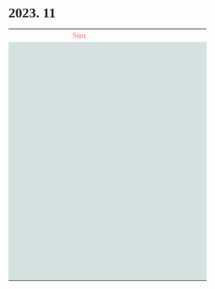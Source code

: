 <h1>2023. 11</h1>

<style>
  @font-face {
  font-family: KyoboHandwriting;
  src: url(assets/fonts/KyoboHandwriting2020pdy.ttf);
  }

  * {
    box-sizing: border-box;
    padding: 0;
    margin: 0;
    font-family: KyoboHandwriting;
    font-weight: bold;
    position: relative;

    /*variable*/
    --color-red: #FF8E99;
  }

  .xxxx-xx-x {
    background-color: #D5E1DF;
  }

  .week {
    width: 18em;
    min-width: 18em;
    max-width: 18em;
    text-align: center;
  }

  .weekend {
    color: var(--color-red);
  }

  .day {
    height: 30em;
    display: flex;
    flex-direction: column;
  }

  .date {
    text-align: center;
  }

  .DONE {
    display: flex;
    justify-items: center;
    gap: 0.5em;
  }

  .TODO {
    display: flex;
    justify-items: center;
    gap: 0.5em;
  }

  .↑ {
    flex-grow: 1;
  }

  .graph {
    position: relative;
    padding-left: 0.5em;
    padding-right: 2em;
    height: 1.6em;
    width: var(--size-w);

    display: flex;
    flex-wrap: wrap;
    justify-content: space-between;
    margin-top: 0.2em;
    border-radius: 0.8em;
    background: var(--color-bg);
    color: var(--color-txt);

    z-index: var(--index);
  }

  .graph-head {
    position: absolute;
    top: 0;
    right: 0;
    height: 1.6em;
    width: var(--size-head);
    border-radius: 0.8em 0.8em 0.8em 0;
    background: var(--color-bg);
  }

  .graph--head {
    position: absolute;
    top: 0;
    right: 0;
    height: 1.6em;
    width: var(--size-head);
    border-radius: 0 0.8em 0.8em 0.8em;
    background: var(--color-bg);
  }

  .graph-tail {
    position: absolute;
    bottom: 0;
    right: 0;
    height: var(--size-tail);
    width: 1.6em;
    border-radius: 0 0 0.8em 0;
    background: var(--color-bg);
  }

  .graph--tail {
    position: absolute;
    top: 0;
    right: 0;
    height: var(--size-tail);
    width: 1.6em;
    border-radius: 0 0.8em 0 0;
    background: var(--color-bg);
  }

  .graph-progress {
    width: 100%;
    text-align: center;
  }
</style>

<table>
  <tr><th class="week weekend"> Sun </th><th class="week"> Mon </th><th class="week"> Tue </th><th class="week"> Wed </th><th class="week"> Thu </th><th class="week"> Fri </th><th class="week weekend"> Sat </th></tr>
  <tr>
    <td class="xxxx-xx-x" colspan="3" style="">
    <td class="2023-11-01">
      <div class="day">
        <h2 class="date">01</h2>
        <label class="DONE"><input type="checkbox" checked>[07:40] 아침 : 커피 & 음악감상</label>
        <div class="↑ DONE"></div>
        <label class="TODO"><input type="checkbox" c hecked>아침 : 커피 & 음악감상</label>
        <div class="↑ TODO"></div>
        <div class="graph" style="--index: 10; --size-w: 18em; --size-head: 0em; --size-tail: 100px; --color-bg: #A3B6C9; --color-txt: #FFFFFF;">
          <div class="graph-head"></div>
          <p class="graph-title">● 포트폴리오 사이트</p>
          <div class="graph--tail"></div>
        </div>
        <div class="graph" style="--index: 0; --size-w: 16em; --size-head: 0em; --size-tail: 0em; --color-bg: #FFD400; --color-txt: #000000;">
          <div class="graph--head"></div>
          <p class="graph-title">● vanilla-tilt 포팅</p>
          <div class="graph-tail"></div>
        </div>
      </div>
    </td>
    <td class="20xx-xx-02">
      <div class="day">
        <h2 class="date">02</h2>
        <div class="date weekend">~ 공휴일 ~</div>
        <label class="DONE"><input type="checkbox" checked>[07:40] 아침 : 커피 & 음악감상</label>
        <div class="↑ DONE"></div>
        <div class="↑ TODO"></div>
        <div class="graph" style="--index: 10; --size-w: 18em; --size-head: 0em; --size-tail: 100px; --color-bg: #A3B6C9; --color-txt: #FFFFFF;">
          <div class="graph-head"></div>
          <p class="graph-progress">● 포트폴리오 사이트</p>
          <div class="graph--tail"></div>
        </div>
      </div>
    </td>
  </tr>
</table>
